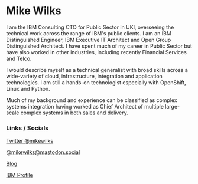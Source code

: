 # Mike Wilks


I am the IBM Consulting CTO for Public Sector in UKI, overseeing the technical work across the range of IBM's public clients. I am an IBM Distinguished Engineer, IBM Executive IT Architect and Open Group Distinguished Architect. I have spent much of my career in Public Sector but have also worked in other industries, including recently Financial Services and Telco. 

I would describe myself as a technical generalist with broad skills across a wide-variety of cloud, infrastructure, integration and application technologies. I am still a hands-on technologist especially with OpenShift, Linux and Python.

Much of my background and experience can be classified as complex systems integration having worked as Chief Architect of multiple large-scale complex systems in both sales and delivery.

### Links / Socials

[Twitter @mikewilks](https://twitter.com/mikewilks)

@mikewilks@mastodon.social

[Blog](https://www.mikewilks.com/blog)

[IBM Profile](https://ibm.biz/mikewilks)

